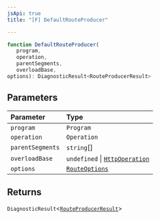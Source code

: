 ```yaml
---
jsApi: true
title: "[F] DefaultRouteProducer"

---
```

```ts
function DefaultRouteProducer(
   program, 
   operation, 
   parentSegments, 
   overloadBase, 
options): DiagnosticResult<RouteProducerResult>
```

## Parameters

| Parameter | Type |
| :------ | :------ |
| `program` | `Program` |
| `operation` | `Operation` |
| `parentSegments` | `string`[] |
| `overloadBase` | `undefined` \| [`HttpOperation`](../interfaces/HttpOperation.md) |
| `options` | [`RouteOptions`](../interfaces/RouteOptions.md) |

## Returns

`DiagnosticResult`<[`RouteProducerResult`](../interfaces/RouteProducerResult.md)\>
